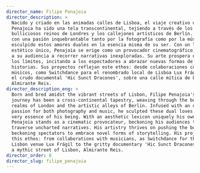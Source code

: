 ```yaml
---
director_name: Filipe Penajoia
director_description: >
  Nacido y criado en las animadas calles de Lisboa, el viaje creativo de Filipe
  Penajoia ha sido una tela transcontinental, tejiendo a través de los
  bulliciosos reinos de Londres y los callejones artísticos de Berlín. Infundido
  con una pasión inquebrantable tanto por la fotografía como por la música, ha
  esculpido estos amores duales en la esencia misma de su ser. Con un léxico
  estético único, Penajoia se erige como un provocador cinematográfico, llamando
  a su audiencia a recorrer narrativas inexploradas. Su arte prospera en empujar
  los límites, incitando a los espectadores a abrazar nuevas formas de contar
  historias. Sus proyectos reflejan este ethos: desde colaboraciones con
  músicos, como Switchdance para el renombrado local de Lisboa Lux Frágil, hasta
  el crudo documental 'Hic Sunct Dracones', sobre una calle mítica de Lisboa,
  Almirante Reis.
director_description_eng: >
  Born and bred amidst the vibrant streets of Lisbon, Filipe Penajoia's creative
  journey has been a cross-continental tapestry, weaving through the bustling
  realms of London and the artistic alleys of Berlin. Infused with an unyielding
  passion for both photography and music, he sculpted these dual loves into the
  very essence of his being. With an aesthetic lexicon uniquely his own,
  Penajoia stands as a cinematic provocateur, beckoning his audiences to
  traverse uncharted narratives. His artistry thrives on pushing the boundaries,
  beckoning spectators to embrace novel forms of storytelling. His projects echo
  this ethos: from collaborations with musicians, as Switchdance for the renown
  Lisbon venue Lux Frágil to the gritty documentary 'Hic Sunct Dracones,' about
  a mythic street of Lisbon, Almirante Reis.
director_order: 8
director_slug: filipe_penajoia
---
```


